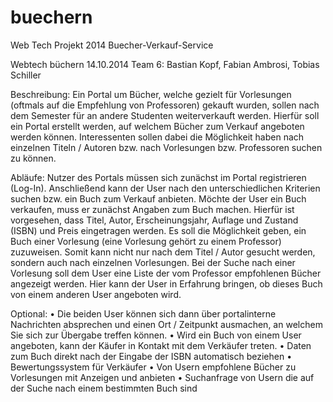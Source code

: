 buechern
========

Web Tech Projekt 2014 Buecher-Verkauf-Service

Webtech 			büchern			14.10.2014
Team 6: Bastian Kopf, Fabian Ambrosi, Tobias Schiller

Beschreibung:
Ein Portal um Bücher, welche gezielt für Vorlesungen (oftmals auf die Empfehlung von Professoren) gekauft wurden, sollen nach dem Semester für an andere Studenten weiterverkauft werden.
Hierfür soll ein Portal erstellt werden, auf welchem Bücher zum Verkauf angeboten werden können. 
Interessenten sollen dabei die Möglichkeit haben nach einzelnen Titeln / Autoren bzw. nach Vorlesungen bzw. Professoren suchen zu können.

Abläufe:
Nutzer des Portals müssen sich zunächst im Portal registrieren (Log-In).
Anschließend kann der User nach den unterschiedlichen Kriterien suchen bzw. ein Buch zum Verkauf anbieten.
Möchte der User ein Buch verkaufen, muss er zunächst Angaben zum Buch machen.
Hierfür ist vorgesehen, dass Titel, Autor, Erscheinungsjahr, Auflage und Zustand (ISBN) und Preis eingetragen werden. 
Es soll die Möglichkeit geben, ein Buch einer Vorlesung (eine Vorlesung gehört zu einem Professor) zuzuweisen. Somit kann nicht nur nach dem Titel / Autor gesucht werden, sondern auch nach einzelnen Vorlesungen.
Bei der Suche nach einer Vorlesung soll dem User eine Liste der vom Professor empfohlenen Bücher angezeigt werden. Hier kann der User in Erfahrung bringen, ob dieses Buch von einem anderen User angeboten wird. 

Optional:
•	Die beiden User können sich dann über portalinterne Nachrichten absprechen und einen Ort / Zeitpunkt ausmachen, an welchem Sie sich zur Übergabe treffen können. 
•	Wird ein Buch von einem User angeboten, kann der Käufer in Kontakt mit dem Verkäufer treten.
•	Daten zum Buch direkt nach der Eingabe der ISBN automatisch beziehen
•	Bewertungssystem für Verkäufer
•	Von Usern empfohlene Bücher zu Vorlesungen mit Anzeigen und anbieten
•	Suchanfrage von Usern die auf der Suche nach einem bestimmten Buch sind

 

